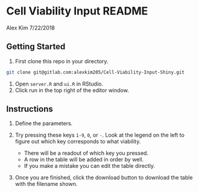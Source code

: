 Cell Viability Input README
================
Alex Kim
7/22/2018

Getting Started
---------------

1.  First clone this repo in your directory.

``` bash
git clone git@gitlab.com:alexkim205/Cell-Viability-Input-Shiny.git
```

1.  Open `server.R` and `ui.R` in RStudio.
2.  Click run in the top right of the editor window.

Instructions
------------

1.  Define the parameters.

2.  Try pressing these keys `1-9`, `0`, or `-`. Look at the legend on the left to figure out which key corresponds to what viability.

    -   There will be a readout of which key you pressed.
    -   A row in the table will be added in order by well.
    -   If you make a mistake you can edit the table directly.

3.  Once you are finished, click the download button to download the table with the filename shown.
